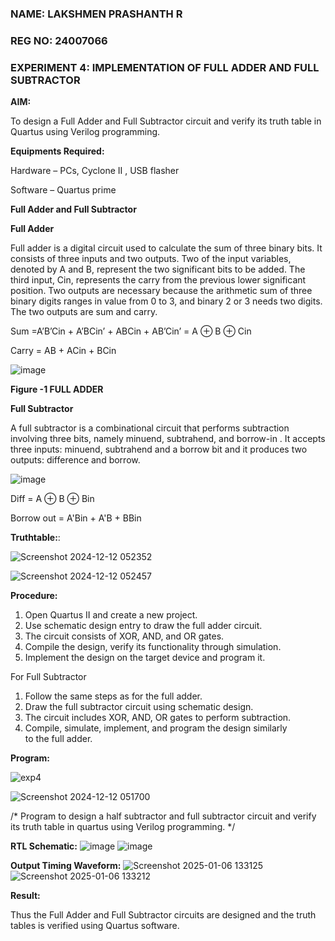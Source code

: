### NAME: LAKSHMEN PRASHANTH R
### REG NO: 24007066
### EXPERIMENT 4: IMPLEMENTATION OF FULL ADDER AND FULL SUBTRACTOR



**AIM:**

To design a Full Adder and Full Subtractor circuit and verify its truth table in Quartus using Verilog programming.

**Equipments Required:**

Hardware – PCs, Cyclone II , USB flasher

Software – Quartus prime

**Full Adder and Full Subtractor**

**Full Adder**

Full adder is a digital circuit used to calculate the sum of three binary bits. It consists of three inputs and two outputs. Two of the input variables, denoted by A and B, represent the two significant bits to be added. The third input, Cin, represents the carry from the previous lower significant position. Two outputs are necessary because the arithmetic sum of three binary digits ranges in value from 0 to 3, and binary 2 or 3 needs two digits. The two outputs are sum and carry.

Sum =A’B’Cin + A’BCin’ + ABCin + AB’Cin’ = A ⊕ B ⊕ Cin 

Carry = AB + ACin + BCin

![image](https://github.com/naavaneetha/FULL_ADDER_SUBTRACTOR/assets/154305477/0f30ba51-5ffb-4198-845f-18e054f675e7)

**Figure -1 FULL ADDER**

**Full Subtractor**

A full subtractor is a combinational circuit that performs subtraction involving three bits, namely minuend, subtrahend, and borrow-in . It accepts three inputs: minuend, subtrahend and a borrow bit and it produces two outputs: difference and borrow.

![image](https://github.com/naavaneetha/FULL_ADDER_SUBTRACTOR/assets/154305477/02b24f51-ab51-4304-9ad6-7b81ffc1ead5)

Diff = A ⊕ B ⊕ Bin 

Borrow out = A'Bin + A'B + BBin

**Truthtable:**:


![Screenshot 2024-12-12 052352](https://github.com/user-attachments/assets/ed8481c3-8f2f-4f2b-9324-64b01628fc9a)


![Screenshot 2024-12-12 052457](https://github.com/user-attachments/assets/090a0693-12f4-45f3-8400-efd6c8cd0bd5)



**Procedure:**
1. Open Quartus II and create a new project.
2. Use schematic design entry to draw the full adder circuit. 
3. The circuit consists of XOR, AND, and OR gates. 
4. Compile the design, verify its functionality through simulation. 
5. Implement the design on the target device and program it.

For Full Subtractor

1. Follow the same steps as for the full adder. 
2. Draw the full subtractor circuit using schematic design. 
3. The circuit includes XOR, AND, OR gates to perform subtraction. 
4. Compile, simulate, implement, and program the design similarly to the full adder.



**Program:**

![exp4](https://github.com/user-attachments/assets/586d5b00-370b-4bf1-bb2d-680c7ff9af57)


![Screenshot 2024-12-12 051700](https://github.com/user-attachments/assets/5dc443d8-1e2e-4509-bdcc-ea74ee5d17ed)




/* Program to design a half subtractor and full subtractor circuit and verify its truth table in quartus using Verilog programming. 
*/

**RTL Schematic:**
![image](https://github.com/user-attachments/assets/daa48cbc-c32d-492a-b26c-1bb336d9dec3)
![image](https://github.com/user-attachments/assets/f393180f-f140-4aec-a257-b6f4d81a49de)



**Output Timing Waveform:**
![Screenshot 2025-01-06 133125](https://github.com/user-attachments/assets/5ae67b55-065a-4156-9ba3-f42458c6dfef)
![Screenshot 2025-01-06 133212](https://github.com/user-attachments/assets/8a769bc3-72df-4c0c-83a7-f314622cf0be)

**Result:**

Thus the Full Adder and Full Subtractor circuits are designed and the truth tables is verified using Quartus software.



